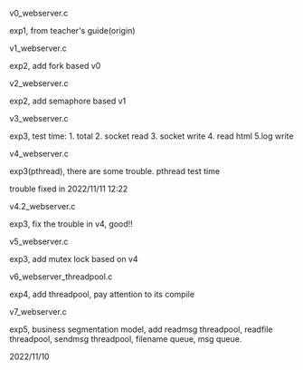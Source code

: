 v0_webserver.c 

  exp1, from teacher's guide(origin)

v1_webserver.c 

  exp2, add fork based v0

v2_webserver.c 

  exp2, add semaphore based v1

v3_webserver.c 

  exp3, test time: 1. total 2. socket read 3. socket write 4. read html 5.log write

v4_webserver.c 

  exp3(pthread), there are some trouble. pthread test time
  
  trouble fixed in 2022/11/11 12:22

v4.2_webserver.c 

  exp3, fix the trouble in v4, good!! 

v5_webserver.c 

  exp3, add mutex lock based on v4

v6_webserver_threadpool.c 

  exp4, add threadpool, pay attention to its compile

v7_webserver.c 

  exp5, business segmentation model, add readmsg threadpool, readfile threadpool, sendmsg threadpool, filename queue, msg queue.

2022/11/10
